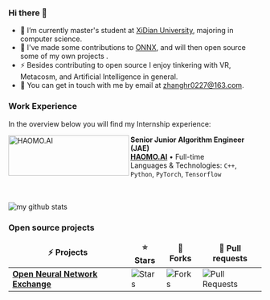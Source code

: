 
### Hi there 👋
- 🔭 I’m currently master's student at [XiDian University](https://www.xidian.edu.cn/), majoring in computer science.
- 🌱 I've made some contributions to [ONNX](https://github.com/onnx/onnx), and will then open source some of my own projects .
- ⚡ Besides contributing to open source I enjoy tinkering with VR, Metacosm, and Artificial Intelligence in general.
- 💬 You can get in touch with me by email at [zhanghr0227@163.com](zhanghr0227@163.com).

### Work Experience
In the overview below you will find my Internship experience:

[<img align="left" height="80px" width="240px" alt="HAOMO.AI" src="http://www.haomo.ai/wp-content/uploads/2021/02/logo.svg"/>](http://www.haomo.ai/)

**Senior Junior Algorithm Engineer (JAE)** \
[**HAOMO.AI**](http://www.haomo.ai/) • Full-time \
Languages & Technologies: `C++`, `Python`, `PyTorch`, `Tensorflow` \
<br/>
<br/>

![my github stats](https://github-readme-stats.vercel.app/api?username=lzu-zhanghr&show_icons=true)

<h3>Open source projects</h3>
<table>
  <thead align="center">
    <tr border: none;>
      <td><b>⚡ Projects</b></td>
      <td><b>⭐ Stars</b></td>
      <td><b>🍴 Forks</b></td>
      <td><b>🌱 Pull requests</b></td>
    </tr>
  </thead>
  <tbody>
    <tr>
      <td><a href="https://github.com/onnx/onnx"><b>Open Neural Network Exchange</b></a></td>
      <td><img alt="Stars" src="https://img.shields.io/github/stars/onnx/onnx?style=flat-square&labelColor=343b41"/></td>
      <td><img alt="Forks" src="https://img.shields.io/github/forks/onnx/onnx?style=flat-square&labelColor=343b41"/></td>
      <td><img alt="Pull Requests" src="https://img.shields.io/github/issues-pr/onnx/onnx?style=flat-square&labelColor=343b41"/></td>
  </tbody>
</table>

<!--
**jcwchen/jcwchen** is a ✨ _special_ ✨ repository because its `README.md` (this file) appears on your GitHub profile.

Here are some ideas to get you started:

- 🔭 I’m currently working on ...
- 🌱 I’m currently learning ...
- 👯 I’m looking to collaborate on ...
- 🤔 I’m looking for help with ...
- 💬 Ask me about ...
- 📫 How to reach me: ...
- 😄 Pronouns: ...
- ⚡ Fun fact: ...
-->

